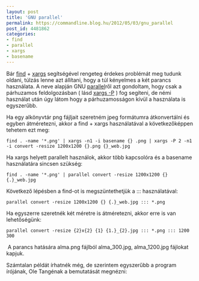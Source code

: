 ```yaml
---
layout: post
title: 'GNU parallel'
permalink: https://commandline.blog.hu/2012/05/03/gnu_parallel
post_id: 4481862
categories: 
- find
- parallel
- xargs
- basename
---
```


Bár 
[find](http://commandline.blog.hu/2010/11/14/find_2) + 
[xargs](http://commandline.blog.hu/2011/01/06/xargs) segítségével rengeteg érdekes problémát meg tudunk oldani, túlzás lenne azt állítani, hogy a túl kényelmes a két parancs használata. A neve alapján GNU 
[parallel](http://www.gnu.org/software/parallel/)ről azt gondoltam, hogy csak a párhuzamos feldolgozásban ( lásd 
[xargs -P](http://commandline.blog.hu/2011/01/12/xargs_p) ) fog segíteni, de némi használat után úgy látom hogy a párhuzamosságon kívül a használata is egyszerűbb.

Ha egy alkönyvtár png fájljait szeretném jpeg formátumra átkonvertálni és egyben átméretezni, akkor a find + xargs használatával a következőképpen tehetem ezt meg:

```
find . -name '*.png' | xargs -n1 -i basename {} .png | xargs -P 2 -n1 -i convert -resize 1200x1200 {}.png {}_web.jpg
```

Ha xargs helyett parallelt használok, akkor több kapcsolóra és a basename használatára sincsen szükség:

```
find . -name '*.png' | parallel convert -resize 1200x1200 {} {.}_web.jpg
```

Következő lépésben a find-ot is megszüntethetjük a ::: használatával:

```
parallel convert -resize 1200x1200 {} {.}_web.jpg ::: *.png
```

Ha egyszerre szeretnék két méretre is átméretezni, akkor erre is van lehetőségünk:

```
parallel convert -resize {2}x{2} {1} {1.}_{2}.jpg ::: *.png ::: 1200 300
```

 A parancs hatására alma.png fájlból alma_300.jpg, alma_1200.jpg fájlokat kapjuk.

Számtalan példát írhatnék még, de szerintem egyszerűbb a program írójának, Ole Tangénak a bemutatását megnézni: